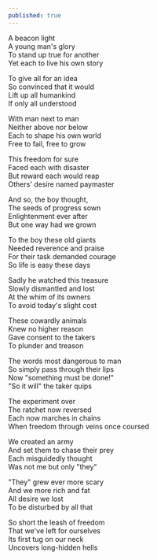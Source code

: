 ```yaml
---
published: true
---
```

A beacon light  
A young man's glory  
To stand up true for another  
Yet each to live his own story  
  
To give all for an idea  
So convinced that it would  
Lift up all humankind  
If only all understood  
  
With man next to man  
Neither above nor below  
Each to shape his own world  
Free to fail, free to grow  
  
This freedom for sure  
Faced each with disaster  
But reward each would reap  
Others' desire named paymaster  
  
And so, the boy thought,  
The seeds of progress sown  
Enlightenment ever after  
But one way had we grown  
  
To the boy these old giants  
Needed reverence and praise  
For their task demanded courage  
So life is easy these days  
  
Sadly he watched this treasure  
Slowly dismantled and lost  
At the whim of its owners  
To avoid today's slight cost  
  
These cowardly animals  
Knew no higher reason  
Gave consent to the takers  
To plunder and treason  
  
The words most dangerous to man  
So simply pass through their lips  
Now "something must be done!"  
"So it will" the taker quips  
  
The experiment over  
The ratchet now reversed  
Each now marches in chains  
When freedom through veins once coursed  
  
We created an army  
And set them to chase their prey  
Each misguidedly thought  
Was not me but only "they"  
  
"They" grew ever more scary  
And we more rich and fat  
All desire we lost  
To be disturbed by all that  
  
So short the leash of freedom  
That we've left for ourselves  
Its first tug on our neck  
Uncovers long-hidden hells
